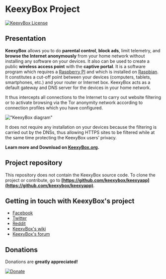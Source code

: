 KeexyBox Project
============


[![KeexyBox License](https://img.shields.io/static/v1?label=license&message=GPLv3&color=blue)](http://www.gnu.org/licenses/)

## Presentation
**KeexyBox** allows you to do **parental control**, **block ads**, limit telemetry, and **browse the Internet anonymously** from your home network without installing any software on your devices. It also can be used to create a public **wireless access point** with the **captive portal**. It is a software program which requires a [Raspberry PI](https://www.raspberrypi.org/) and which is installed on [Raspbian](https://www.raspberrypi.org/downloads/raspbian/). It constitutes a cut-off point between your devices (computers, tablets, smartphones, etc.) and your router or Internet box. KeexyBox acts as a default gateway and DNS server for the devices in your home network.

It thus intercepts all connections to the Internet to carry out website filtering or to activate browsing via the Tor anonymity network according to connection profiles which you have configured.

!["KeexyBox diagram"](https://keexybox.org/wp-content/uploads/2020/10/keexybox_net_topology_as_gateway_v2.png "KeexyBox diagram")

It does not require any installation on your devices because the filtering is carried out by the DNSs, thus allowing HTTPS sites to be filtered while at the same time protecting the KeexyBox users’ privacy.

**Learn more and Download on [KeexyBox.org](https://keexybox.org).**

## Project repository
This repository does not contain the KeexyBox source code. To clone the project or contribute, go to **[https://github.com/keexybox/keexyapp](https://github.com/keexybox/keexyapp)**.

## Getting in touch with KeexyBox's project
- [Facebook](https://www.facebook.com/keexybox)
- [Twitter](https://twitter.com/keexybox)
- [Reddit](https://www.reddit.com/r/keexybox/)
- [KeexyBox's wiki](https://wiki.keexybox.org)
- [KeexyBox's forum](https://forum.keexybox.org)

## Donations
Donations are **greatly appreciated!**

[![Donate](https://www.paypalobjects.com/en_US/i/btn/btn_donateCC_LG.gif "KeexyBox Donate")](https://www.paypal.com/cgi-bin/webscr?cmd=_s-xclick&hosted_button_id=L5WFG252CDR2A&source=url "Donate")
